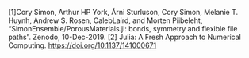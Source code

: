 [1]Cory Simon, Arthur HP York, Árni Sturluson, Cory Simon, Melanie T. Huynh, Andrew S. Rosen, CalebLaird, and Morten Piibeleht, “SimonEnsemble/PorousMaterials.jl: bonds, symmetry and flexible file paths”. Zenodo, 10-Dec-2019.
[2] Julia: A Fresh Approach to Numerical Computing. https://doi.org/10.1137/141000671
